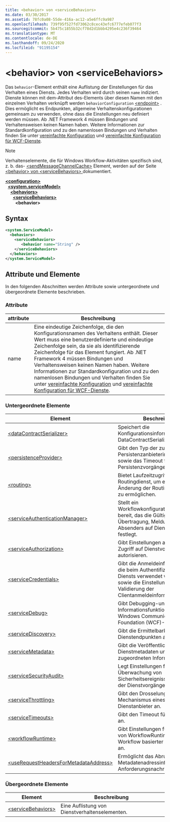 ```yaml
---
title: <behavior> von <serviceBehaviors>
ms.date: 03/30/2017
ms.assetid: 78fc0a08-55de-416a-ac12-a5e6ffc9a987
ms.openlocfilehash: 739f95f527fd73062c8cec43efc6777efeb077f3
ms.sourcegitcommit: 5b475c1855b32cf78d2d1bbb4295e4c236f39464
ms.translationtype: MT
ms.contentlocale: de-DE
ms.lasthandoff: 09/24/2020
ms.locfileid: "91195154"
---
```

# <a name="behavior-of-servicebehaviors"></a>\<behavior> von \<serviceBehaviors>

Das `behavior`-Element enthält eine Auflistung der Einstellungen für das Verhalten eines Diensts. Jedes Verhalten wird durch seinen `name` indiziert. Dienste können mit dem-Attribut des-Elements über diesen Namen mit den einzelnen Verhalten verknüpft werden `behaviorConfiguration` [\<endpoint>](endpoint-element.md) . Dies ermöglicht es Endpunkten, allgemeine Verhaltenskonfigurationen gemeinsam zu verwenden, ohne dass die Einstellungen neu definiert werden müssen. Ab .NET Framework 4 müssen Bindungen und Verhaltensweisen keinen Namen haben. Weitere Informationen zur Standardkonfiguration und zu den namenlosen Bindungen und Verhalten finden Sie unter [vereinfachte Konfiguration](../../../wcf/simplified-configuration.md) und [vereinfachte Konfiguration für WCF-Dienste](../../../wcf/samples/simplified-configuration-for-wcf-services.md).  
  
> [!NOTE]
> Verhaltenselemente, die für Windows Workflow-Aktivitäten spezifisch sind, z. b. das- [\<sendMessageChannelCache>](../windows-workflow-foundation/sendmessagechannelcache.md) Element, werden auf der Seite [ \<behavior> von \<serviceBehaviors> ](../windows-workflow-foundation/behavior-of-servicebehaviors-of-workflow.md) dokumentiert.  
  
[**\<configuration>**](../configuration-element.md)\
&nbsp;&nbsp;[**\<system.serviceModel>**](system-servicemodel.md)\
&nbsp;&nbsp;&nbsp;&nbsp;[**\<behaviors>**](behaviors.md)\
&nbsp;&nbsp;&nbsp;&nbsp;&nbsp;&nbsp;[**\<serviceBehaviors>**](servicebehaviors.md)\
&nbsp;&nbsp;&nbsp;&nbsp;&nbsp;&nbsp;&nbsp;&nbsp;**\<behavior>**  
  
## <a name="syntax"></a>Syntax  
  
```xml  
<system.ServiceModel>
  <behaviors>
    <serviceBehaviors>
       <behavior name="String" />
    </serviceBehaviors>
  </behaviors>
</system.ServiceModel>
```  
  
## <a name="attributes-and-elements"></a>Attribute und Elemente  

 In den folgenden Abschnitten werden Attribute sowie untergeordnete und übergeordnete Elemente beschrieben.  
  
### <a name="attributes"></a>Attribute  
  
|attribute|Beschreibung|  
|---------------|-----------------|  
|name|Eine eindeutige Zeichenfolge, die den Konfigurationsnamen des Verhaltens enthält. Dieser Wert muss eine benutzerdefinierte und eindeutige Zeichenfolge sein, da sie als identifizierende Zeichenfolge für das Element fungiert. Ab .NET Framework 4 müssen Bindungen und Verhaltensweisen keinen Namen haben. Weitere Informationen zur Standardkonfiguration und zu den namenlosen Bindungen und Verhalten finden Sie unter [vereinfachte Konfiguration](../../../wcf/simplified-configuration.md) und [vereinfachte Konfiguration für WCF-Dienste](../../../wcf/samples/simplified-configuration-for-wcf-services.md).|  
  
### <a name="child-elements"></a>Untergeordnete Elemente  
  
|Element|Beschreibung|  
|-------------|-----------------|  
|[\<dataContractSerializer>](datacontractserializer-element.md)|Speichert die Konfigurationsinformationen für DataContractSerializer.|  
|[\<persistenceProvider>](persistenceprovider.md)|Gibt den Typ der zu verwendenden Persistenzanbieterimplementierung sowie das Timeout für Persistenzvorgänge an.|  
|[\<routing>](routing-of-servicebehavior.md)|Bietet Laufzeitzugriff auf den Routingdienst, um eine dynamische Änderung der Routingkonfiguration zu ermöglichen.|  
|[\<serviceAuthenticationManager>](serviceauthenticationmanager.md)|Stellt ein Workflowkonfigurationselement bereit, das die Gültigkeit einer Übertragung, Meldung oder eines Absenders auf Dienstebene festlegt.|  
|[\<serviceAuthorization>](serviceauthorization-element.md)|Gibt Einstellungen an, die den Zugriff auf Dienstvorgänge autorisieren.|  
|[\<serviceCredentials>](servicecredentials.md)|Gibt die Anmeldeinformationen an, die beim Authentifizieren des Diensts verwendet werden sollen, sowie die Einstellungen für die Validierung der Clientanmeldeinformationen.|  
|[\<serviceDebug>](servicedebug.md)|Gibt Debugging-und Hilfe Informationsfunktionen für einen Windows Communication Foundation (WCF)-Dienst an.|  
|[\<serviceDiscovery>](servicediscovery.md)|Gibt die Ermittelbarkeit von Dienstendpunkten an.|  
|[\<serviceMetadata>](servicemetadata.md)|Gibt die Veröffentlichung der Dienstmetadaten und der zugeordneten Informationen an.|  
|[\<serviceSecurityAudit>](servicesecurityaudit.md)|Legt Einstellungen fest, die die Überwachung von Sicherheitsereignissen während der Dienstvorgänge ermöglichen.|  
|[\<serviceThrottling>](servicethrottling.md)|Gibt den Drosselungs Mechanismus eines WCF-Dienstanbieter an.|  
|[\<serviceTimeouts>](servicetimeouts.md)|Gibt den Timeout für einen Dienst an.|  
|[\<workflowRuntime>](workflowruntime.md)|Gibt Einstellungen für eine Instanz von WorkflowRuntime zum Hosting Workflow basierter WCF-Dienste an.|  
|[\<useRequestHeadersForMetadataAddress>](userequestheadersformetadataaddress.md)|Ermöglicht das Abrufen von Metadatenadressinformationen aus Anforderungsnachrichtenheadern.|  
  
### <a name="parent-elements"></a>Übergeordnete Elemente  
  
|Element|Beschreibung|  
|-------------|-----------------|  
|[\<serviceBehaviors>](servicebehaviors.md)|Eine Auflistung von Dienstverhaltenselementen.|
